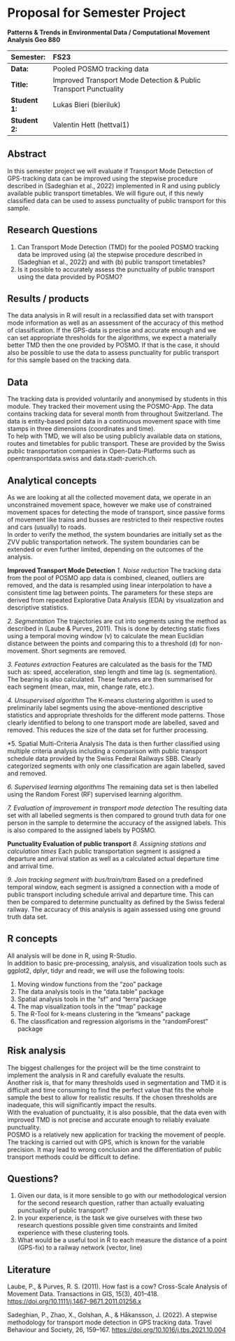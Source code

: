 # Proposal for Semester Project
 
**Patterns & Trends in Environmental Data / Computational Movement
Analysis Geo 880**
 
| Semester:      | FS23                                                             |
|:---------------|:---------------------------------------------------------------- |
| **Data:**      | Pooled POSMO tracking data                                       |
| **Title:**     | Improved Transport Mode Detection & Public Transport Punctuality |
| **Student 1:** | Lukas Bieri (bieriluk)                                           |
| **Student 2:** | Valentin Hett (hettval1)                                         |
 
## Abstract 
<!-- (50-60 words) --> 
In this semester project we will evaluate if Transport Mode Detection of GPS-tracking data can be improved using the stepwise procedure described in (Sadeghian et al., 2022) implemented in R and using publicly available public transport timetables. We will figure out, if this newly classified data can be used to assess punctuality of public transport for this sample.
 
## Research Questions  <!--(50-60 words)-->
1. Can Transport Mode Detection (TMD) for the pooled POSMO tracking data be improved using (a) the stepwise procedure described in (Sadeghian et al., 2022) and with (b) public transport timetables?
2. Is it possible to accurately assess the punctuality of public transport using the data provided by POSMO?
 
## Results / products
<!-- What do you expect, anticipate? -->
The data analysis in R will result in a reclassified data set with transport mode information as well as an assessment of the accuracy of this method of classification. 
If the GPS-data is precise and accurate enough and we can set appropriate thresholds for the algorithms, we expect a materially better TMD then the one provided by POSMO. If that is the case, it should also be possible to use the data to assess punctuality for public transport for this sample based on the tracking data.
 
## Data
<!-- What data will you use? Will you require additional context data? Where do you get this data from? Do you already have all the data? -->
The tracking data is provided voluntarily and anonymised by students in this module. They tracked their movement using the POSMO-App. The data contains tracking data for several month from throughout Switzerland. The data is entity-based point data in a continuous movement space with time stamps in three dimensions (coordinates and time).  
To help with TMD, we will also be using publicly available data on stations, routes and timetables for public transport. These are provided by the Swiss public transportation companies in Open-Data-Platforms such as opentransportdata.swiss and data.stadt-zuerich.ch.
 
## Analytical concepts
<!-- Which analytical concepts will you use? What conceptual movement spaces and respective modelling approaches of trajectories will you be using? What additional spatial analysis methods will you be using? -->
As we are looking at all the collected movement data, we operate in an unconstrained movement space, however we make use of constrained movement spaces for detecting the mode of transport, since passive forms of movement like trains and busses are restricted to their respective routes and cars (usually) to roads.  
In order to verify the method, the system boundaries are initially set as the ZVV public transportation network. The system boundaries can be extended or even further limited, depending on the outcomes of the analysis.
 
**Improved Transport Mode Detection**
*1. Noise reduction*
The tracking data from the pool of POSMO app data is combined, cleaned, outliers are removed, and the data is resampled using linear interpolation to have a consistent time lag between points. The parameters for these steps are derived from repeated Explorative Data Analysis (EDA) by visualization and descriptive statistics. 
 
*2. Segmentation*
The trajectories are cut into segments using the method as described in (Laube & Purves, 2011). This is done by detecting static fixes using a temporal moving window (v) to calculate the mean Euclidian distance between the points and comparing this to a threshold (d) for non-movement. Short segments are removed.
 
*3. Features extraction*
Features are calculated as the basis for the TMD such as: speed, acceleration, step length and time lag (s. segmentation). The bearing is also calculated. These features are then summarised for each segment (mean, max, min, change rate, etc.).
 
*4. Unsupervised algorithm*
The K-means clustering algorithm is used to preliminarily label segments using the above-mentioned descriptive statistics and appropriate thresholds for the different mode patterns. Those clearly identified to belong to one transport mode are labelled, saved and removed. This reduces the size of the data set for further processing.
 
*5. Spatial Multi-Criteria Analysis 
The data is then further classified using multiple criteria analysis including a comparison with public transport schedule data provided by the Swiss Federal Railways SBB. Clearly categorized segments with only one classification are again labelled, saved and removed.
 
*6. Supervised learning algorithms* 
The remaining data set is then labelled using the Random Forest (RF) supervised learning algorithm.
 
*7. Evaluation of improvement in transport mode detection*
The resulting data set with all labelled segments is then compared to ground truth data for one person in the sample to determine the accuracy of the assigned labels. This is also compared to the assigned labels by POSMO.
 
**Punctuality Evaluation of public transport**
*8. Assigning stations and calculation times*
Each public transportation segment is assigned a departure and arrival station as well as a calculated actual departure time and arrival time. 
 
*9. Join tracking segment with bus/train/tram*
Based on a predefined temporal window, each segment is assigned a connection with a mode of public transport including schedule arrival and departure time. This can then be compared to determine punctuality as defined by the Swiss federal railway. The accuracy of this analysis is again assessed using one ground truth data set.
 
## R concepts
<!-- Which R concepts, functions, packages will you mainly use. What additional spatial analysis methods will you be using? -->
All analysis will be done in R, using R-Studio.  
In addition to basic pre-processing, analysis, and visualization tools such as ggplot2, dplyr, tidyr and readr, we will use the following tools:  
1.	Moving window functions from the “zoo” package
2.	The data analysis tools in the “data.table” package
3.	Spatial analysis tools in the “sf” and “terra”package
4.	The map visualization tools in the “tmap” package
5.	The R-Tool for k-means clustering in the “kmeans” package
6.	The classification and regression algorisms in the “randomForest” package
 
## Risk analysis
<!-- What could be the biggest challenges/problems you might face? What is your plan B? -->
The biggest challenges for the project will be the time constraint to implement the analysis in R and carefully evaluate the results.  
Another risk is, that for many thresholds used in segmentation and TMD it is difficult and time consuming to find the perfect value that fits the whole sample the best to allow for realistic results. If the chosen thresholds are inadequate, this will significantly impact the results.  
With the evaluation of punctuality, it is also possible, that the data even with improved TMD is not precise and accurate enough to reliably evaluate punctuality.  
POSMO is a relatively new application for tracking the movement of people. The tracking is carried out with GPS, which is known for the variable precision. It may lead to wrong conclusion and the differentiation of public transport methods could be difficult to define.
 
## Questions? 
<!-- Which questions would you like to discuss at the coaching session? -->
1.	Given our data, is it more sensible to go with our methodological version for the second research question, rather than actually evaluating punctuality of public transport?
2.	In your experience, is the task we give ourselves with these two research questions possible given time constraints and limited experience with these clustering tools.
3.	What would be a useful tool in R to each measure the distance of a point (GPS-fix) to a railway network (vector, line)
 
## Literature
Laube, P., & Purves, R. S. (2011). How fast is a cow? Cross-Scale Analysis of Movement Data. Transactions in GIS, 15(3), 401–418. https://doi.org/10.1111/j.1467-9671.2011.01256.x

Sadeghian, P., Zhao, X., Golshan, A., & Håkansson, J. (2022). A stepwise methodology for transport mode detection in GPS tracking data. Travel Behaviour and Society, 26, 159–167. https://doi.org/10.1016/j.tbs.2021.10.004
